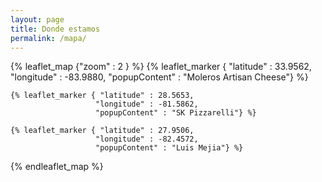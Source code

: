 ```yaml
---
layout: page
title: Donde estamos
permalink: /mapa/
---
```


{% leaflet_map {"zoom" : 2 } %}
    {% leaflet_marker { "latitude" : 33.9562,
                       "longitude" : -83.9880,
                       "popupContent" : "Moleros Artisan Cheese"} %}

    {% leaflet_marker { "latitude" : 28.5653,
                       "longitude" : -81.5862,
                       "popupContent" : "SK Pizzarelli"} %}

    {% leaflet_marker { "latitude" : 27.9506,
                       "longitude" : -82.4572,
                       "popupContent" : "Luis Mejia"} %}
{% endleaflet_map %}